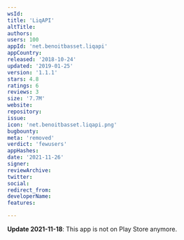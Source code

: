 ```yaml
---
wsId: 
title: 'LiqAPI'
altTitle: 
authors: 
users: 100
appId: 'net.benoitbasset.liqapi'
appCountry: 
released: '2018-10-24'
updated: '2019-01-25'
version: '1.1.1'
stars: 4.8
ratings: 6
reviews: 3
size: '7.7M'
website: 
repository: 
issue: 
icon: 'net.benoitbasset.liqapi.png'
bugbounty: 
meta: 'removed'
verdict: 'fewusers'
appHashes: 
date: '2021-11-26'
signer: 
reviewArchive: 
twitter: 
social: 
redirect_from: 
developerName: 
features: 

---
```


**Update 2021-11-18**: This app is not on Play Store anymore.

